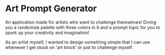 # Art Prompt Generator

An application made for artists who want to challenge themselves! Giving you a randomize palette with three colors in it and a prompt topic for you to spark up your creativity and imagination!

As an artist myself, I wanted to design something simple that I can use whenever I get stuck on 'art block' or just to challenge myself. 
